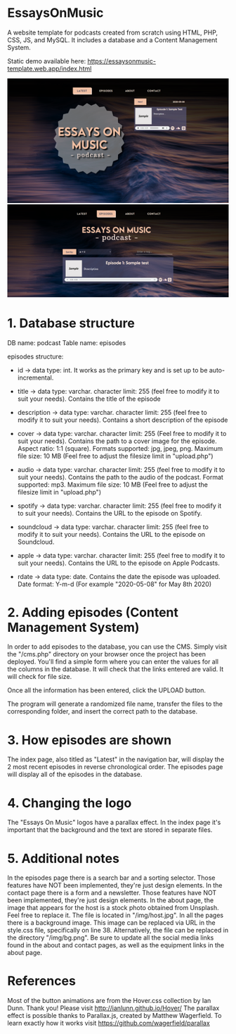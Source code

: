 # EssaysOnMusic
A website template for podcasts created from scratch using HTML, PHP, CSS, JS, and MySQL. It includes a database and a Content Management System.

Static demo available here: https://essaysonmusic-template.web.app/index.html

![](screenshot1.png)
![](screenshot2.png)

# 1. Database structure

DB name: podcast
Table name: episodes

episodes structure:

- id -> data type: int. It works as the primary key and is set up to be auto-incremental.

- title -> data type: varchar. character limit: 255 (feel free to modify it to suit your needs). Contains the title of the episode

- description -> data type: varchar. character limit: 255 (feel free to modify it to suit your needs). Contains a short description of the episode

- cover -> data type: varchar. character limit: 255 (Feel free to modify it to suit your needs). Contains the path to a cover image for the episode. Aspect ratio: 1:1 (square). Formats supported: jpg, jpeg, png. Maximum file size: 10 MB (Feel free to adjust the filesize limit in "upload.php")

- audio -> data type: varchar. character limit: 255 (feel free to modify it to suit your needs). Contains the path to the audio of the podcast. Format supported: mp3. Maximum file size: 10 MB (Feel free to adjust the filesize limit in "upload.php")

- spotify -> data type: varchar. character limit: 255 (feel free to modify it to suit your needs). Contains the URL to the episode on Spotify.

- soundcloud -> data type: varchar. character limit: 255 (feel free to modify it to suit your needs). Contains the URL to the episode on Soundcloud.

- apple -> data type: varchar. character limit: 255 (feel free to modify it to suit your needs). Contains the URL to the episode on Apple Podcasts.

- rdate -> data type: date. Contains the date the episode was uploaded. Date format: Y-m-d (For example "2020-05-08" for May 8th 2020)

# 2. Adding episodes (Content Management System)

In order to add episodes to the database, you can use the CMS. Simply visit the "/cms.php" directory on your browser once the project has been deployed.
You'll find a simple form where you can enter the values for all the columns in the database.
It will check that the links entered are valid.
It will check for file size.

Once all the information has been entered, click the UPLOAD button.

The program will generate a randomized file name, transfer the files to the corresponding folder, and insert the correct path to the database.

# 3. How episodes are shown

The index page, also titled as "Latest" in the navigation bar, will display the 2 most recent episodes in reverse chronological order.
The episodes page will display all of the episodes in the database.

# 4. Changing the logo

The "Essays On Music" logos have a parallax effect. In the index page it's important that the background and the text are stored in separate files.

# 5. Additional notes

In the episodes page there is a search bar and a sorting selector. Those features have NOT been implemented, they're just design elements.
In the contact page there is a form and a newsletter. Those features have NOT been implemented, they're just design elements.
In the about page, the image that appears for the host is a stock photo obtained from Unsplash. Feel free to replace it. The file is located in "/img/host.jpg".
In all the pages there is a background image. This image can be replaced via URL in the style.css file, specifically on line 38. Alternatively, the file can be replaced in the directory "/img/bg.png".
Be sure to update all the social media links found in the about and contact pages, as well as the equipment links in the about page.

# References

Most of the button animations are from the Hover.css collection by Ian Dunn. Thank you! Please visit http://ianlunn.github.io/Hover/
The parallax effect is possible thanks to Parallax.js, created by Matthew Wagerfield. To learn exactly how it works visit https://github.com/wagerfield/parallax
